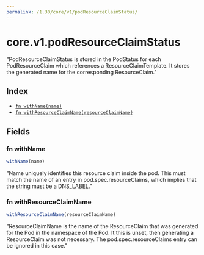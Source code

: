 ```yaml
---
permalink: /1.30/core/v1/podResourceClaimStatus/
---
```


# core.v1.podResourceClaimStatus

"PodResourceClaimStatus is stored in the PodStatus for each PodResourceClaim which references a ResourceClaimTemplate. It stores the generated name for the corresponding ResourceClaim."

## Index

* [`fn withName(name)`](#fn-withname)
* [`fn withResourceClaimName(resourceClaimName)`](#fn-withresourceclaimname)

## Fields

### fn withName

```ts
withName(name)
```

"Name uniquely identifies this resource claim inside the pod. This must match the name of an entry in pod.spec.resourceClaims, which implies that the string must be a DNS_LABEL."

### fn withResourceClaimName

```ts
withResourceClaimName(resourceClaimName)
```

"ResourceClaimName is the name of the ResourceClaim that was generated for the Pod in the namespace of the Pod. It this is unset, then generating a ResourceClaim was not necessary. The pod.spec.resourceClaims entry can be ignored in this case."